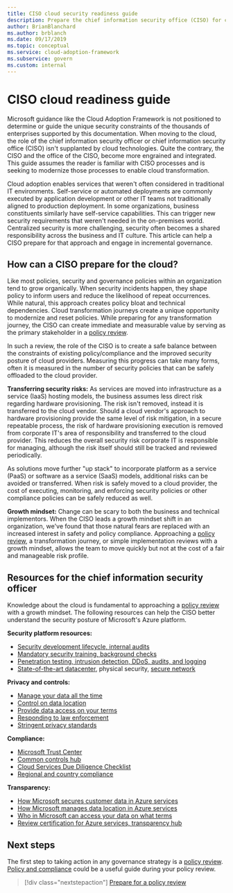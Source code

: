 ```yaml
---
title: CISO cloud security readiness guide
description: Prepare the chief information security office (CISO) for cloud transformation and incremental governance.
author: BrianBlanchard
ms.author: brblanch
ms.date: 09/17/2019
ms.topic: conceptual
ms.service: cloud-adoption-framework
ms.subservice: govern
ms.custom: internal
---
```


# CISO cloud readiness guide

Microsoft guidance like the Cloud Adoption Framework is not positioned to determine or guide the unique security constraints of the thousands of enterprises supported by this documentation. When moving to the cloud, the role of the chief information security officer or chief information security office (CISO) isn't supplanted by cloud technologies. Quite the contrary, the CISO and the office of the CISO, become more engrained and integrated. This guide assumes the reader is familiar with CISO processes and is seeking to modernize those processes to enable cloud transformation.

Cloud adoption enables services that weren't often considered in traditional IT environments. Self-service or automated deployments are commonly executed by application development or other IT teams not traditionally aligned to production deployment. In some organizations, business constituents similarly have self-service capabilities. This can trigger new security requirements that weren't needed in the on-premises world. Centralized security is more challenging, security often becomes a shared responsibility across the business and IT culture. This article can help a CISO prepare for that approach and engage in incremental governance.

## How can a CISO prepare for the cloud?

Like most policies, security and governance policies within an organization tend to grow organically. When security incidents happen, they shape policy to inform users and reduce the likelihood of repeat occurrences. While natural, this approach creates policy bloat and technical dependencies. Cloud transformation journeys create a unique opportunity to modernize and reset policies. While preparing for any transformation journey, the CISO can create immediate and measurable value by serving as the primary stakeholder in a [policy review](./cloud-policy-review.md).

In such a review, the role of the CISO is to create a safe balance between the constraints of existing policy/compliance and the improved security posture of cloud providers. Measuring this progress can take many forms, often it is measured in the number of security policies that can be safely offloaded to the cloud provider.

**Transferring security risks:** As services are moved into infrastructure as a service (IaaS) hosting models, the business assumes less direct risk regarding hardware provisioning. The risk isn't removed, instead it is transferred to the cloud vendor. Should a cloud vendor's approach to hardware provisioning provide the same level of risk mitigation, in a secure repeatable process, the risk of hardware provisioning execution is removed from corporate IT's area of responsibility and transferred to the cloud provider. This reduces the overall security risk corporate IT is responsible for managing, although the risk itself should still be tracked and reviewed periodically.

As solutions move further "up stack" to incorporate platform as a service (PaaS) or software as a service (SaaS) models, additional risks can be avoided or transferred. When risk is safely moved to a cloud provider, the cost of executing, monitoring, and enforcing security policies or other compliance policies can be safely reduced as well.

**Growth mindset:** Change can be scary to both the business and technical implementors. When the CISO leads a growth mindset shift in an organization, we've found that those natural fears are replaced with an increased interest in safety and policy compliance. Approaching a [policy review](./cloud-policy-review.md), a transformation journey, or simple implementation reviews with a growth mindset, allows the team to move quickly but not at the cost of a fair and manageable risk profile.

## Resources for the chief information security officer

Knowledge about the cloud is fundamental to approaching a [policy review](./cloud-policy-review.md) with a growth mindset. The following resources can help the CISO better understand the security posture of Microsoft's Azure platform.

<!-- docutune:casing "Security Response in the Cloud" -->

**Security platform resources:**

- [Security development lifecycle, internal audits](https://www.microsoft.com/sdl)
- [Mandatory security training, background checks](https://downloads.cloudsecurityalliance.org/star/self-assessment/StandardResponsetoRequestforInformationWindowsAzureSecurityPrivacy.docx)
- [Penetration testing, intrusion detection, DDoS, audits, and logging](https://www.microsoft.com/security/business/operations)
- [State-of-the-art datacenter](https://azure.microsoft.com/global-infrastructure/), physical security, [secure network](/azure/security/fundamentals/network-overview)

**Privacy and controls:**

- [Manage your data all the time](https://www.microsoft.com/trust-center/privacy/data-management)
- [Control on data location](https://www.microsoft.com/trust-center/privacy/data-location)
- [Provide data access on your terms](https://www.microsoft.com/trust-center/privacy/data-access)
- [Responding to law enforcement](https://www.microsoft.com/trust-center/privacy)
- [Stringent privacy standards](https://www.microsoft.com/trust-center/privacy)

<!-- docutune:casing "Cloud Services Due Diligence Checklist" -->

**Compliance:**

- [Microsoft Trust Center](https://www.microsoft.com/trust-center)
- [Common controls hub](https://www.microsoft.com/trust-center/compliance/compliance-overview)
- [Cloud Services Due Diligence Checklist](https://www.microsoft.com/trust-center/compliance/due-diligence-checklist)
- [Regional and country compliance](https://www.microsoft.com/trust-center/compliance/regional-country-compliance)

**Transparency:**

- [How Microsoft secures customer data in Azure services](https://www.microsoft.com/trust-center)
- [How Microsoft manages data location in Azure services](https://azuredatacentermap.azurewebsites.net)
- [Who in Microsoft can access your data on what terms](https://www.microsoft.com/trust-center/privacy/data-access)
- [Review certification for Azure services, transparency hub](https://www.microsoft.com/trust-center/compliance/compliance-overview)

## Next steps

The first step to taking action in any governance strategy is a [policy review](./cloud-policy-review.md). [Policy and compliance](./index.md) could be a useful guide during your policy review.

> [!div class="nextstepaction"]
> [Prepare for a policy review](./cloud-policy-review.md)
